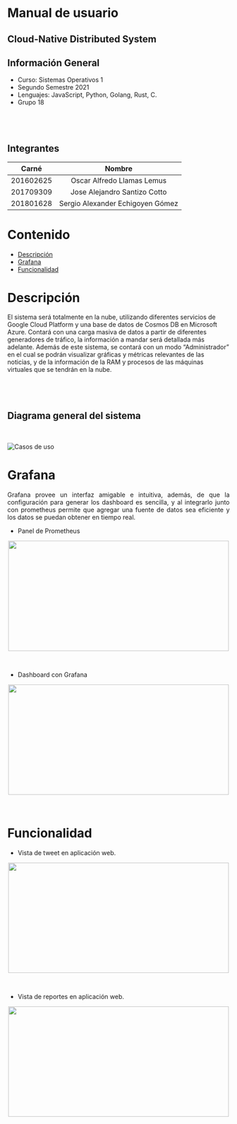 # Manual de usuario

## Cloud-Native Distributed System

## Información General
- Curso: Sistemas Operativos 1
- Segundo Semestre 2021
- Lenguajes: JavaScript, Python, Golang, Rust, C.
- Grupo 18

&nbsp;
---
## Integrantes

|Carné | Nombre |
|:----:|:----:|
|201602625| Oscar Alfredo Llamas Lemus|
|201709309| Jose Alejandro Santizo Cotto|
|201801628| Sergio Alexander Echigoyen Gómez|

# Contenido 

- [Descripción](#descripción)
- [Grafana](#grafana)
- [Funcionalidad](#funcionalidad)

# Descripción

El sistema será totalmente en la nube, utilizando diferentes servicios de Google Cloud Platform y una base de 
datos de Cosmos DB en Microsoft Azure. Contará con una carga masiva de datos a partir de diferentes 
generadores de tráfico, la información a mandar será detallada más adelante. Además de este sistema, se 
contará con un modo “Administrador” en el cual se podrán visualizar gráficas y métricas relevantes de las 
noticias, y de la información de la RAM y procesos de las máquinas virtuales que se tendrán en la nube.

&nbsp;
---

## Diagrama general del sistema
&nbsp;

![Casos de uso](https://i.ibb.co/zX5r7zM/sopes.jpg)

# Grafana


<div style="text-align: justify"> Grafana provee un interfaz amigable e intuitiva, además, de que la configuración para generar los dashboard es sencilla, y al integrarlo junto con prometheus permite que agregar una fuente de datos sea eficiente y los datos se puedan obtener en tiempo real.
</div>

- Panel de Prometheus
<p align="center" >
  <img src="https://i.ibb.co/89yN8zy/image.png" width="500" height="250" />
</p>
<div style="text-align: center">  </div>
&nbsp;

- Dashboard con Grafana
<p align="center" >
  <img src="https://i.ibb.co/zsLL1Gd/image.png" width="500" height="250" />
</p>
<div style="text-align: center">  </div>
&nbsp;

# Funcionalidad

- Vista de tweet en aplicación web.
<p align="center" >
  <img src="https://i.ibb.co/yNyK7sJ/image.png" width="500" height="250" />
</p>
<div style="text-align: center">  </div>
&nbsp;

- Vista de reportes en aplicación web.
<p align="center" >
  <img src="https://i.ibb.co/gZZ6JYX/image.png" width="500" height="250" />
</p>
<div style="text-align: center">  </div>
&nbsp;
